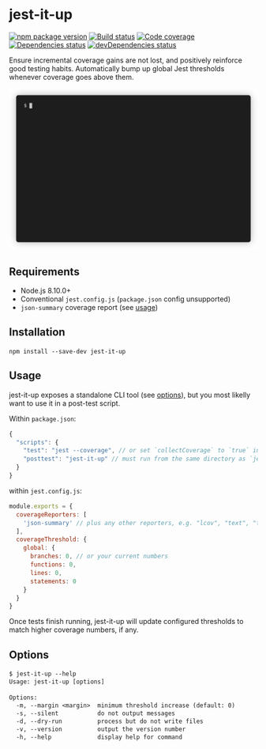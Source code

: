 # jest-it-up

[![npm package version](https://img.shields.io/npm/v/jest-it-up)](https://www.npmjs.com/package/jest-it-up)
[![Build status](https://img.shields.io/github/workflow/status/rbardini/jest-it-up/Main)](https://github.com/rbardini/jest-it-up/actions)
[![Code coverage](https://img.shields.io/codecov/c/github/rbardini/jest-it-up.svg)](https://codecov.io/gh/rbardini/jest-it-up)
[![Dependencies status](https://img.shields.io/david/rbardini/jest-it-up)](https://david-dm.org/rbardini/jest-it-up)
[![devDependencies status](https://img.shields.io/david/dev/rbardini/jest-it-up)](https://david-dm.org/rbardini/jest-it-up?type=dev)

Ensure incremental coverage gains are not lost, and positively reinforce good testing habits. Automatically bump up global Jest thresholds whenever coverage goes above them.

![Demo](demo.gif)

## Requirements

- Node.js 8.10.0+
- Conventional `jest.config.js` (`package.json` config unsupported)
- `json-summary` coverage report (see [usage](#usage))

## Installation

```console
npm install --save-dev jest-it-up
```

## Usage

jest-it-up exposes a standalone CLI tool (see [options](#options)), but you most likelly want to use it in a post-test script.

Within `package.json`:

```js
{
  "scripts": {
    "test": "jest --coverage", // or set `collectCoverage` to `true` in Jest config
    "posttest": "jest-it-up" // must run from the same directory as `jest.config.js`
  }
}
```

within `jest.config.js`:

```js
module.exports = {
  coverageReporters: [
    'json-summary' // plus any other reporters, e.g. "lcov", "text", "text-summary"
  ],
  coverageThreshold: {
    global: {
      branches: 0, // or your current numbers
      functions: 0,
      lines: 0,
      statements: 0
    }
  }
}
```

Once tests finish running, jest-it-up will update configured thresholds to match higher coverage numbers, if any.

## Options

```console
$ jest-it-up --help
Usage: jest-it-up [options]

Options:
  -m, --margin <margin>  minimum threshold increase (default: 0)
  -s, --silent           do not output messages
  -d, --dry-run          process but do not write files
  -v, --version          output the version number
  -h, --help             display help for command
```
